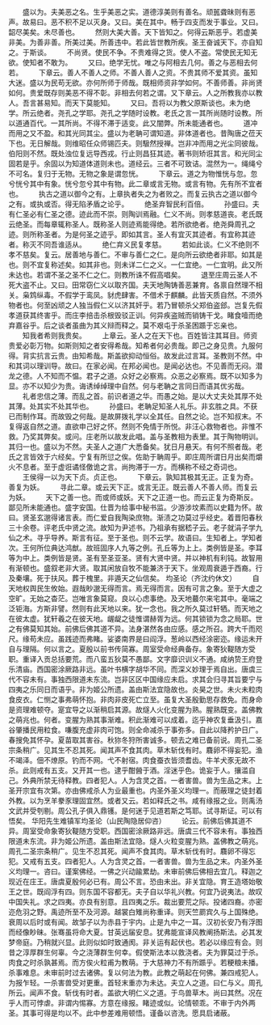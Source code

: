 <!-- { "loadSidebar": true } -->
　　盛以为。夫美恶之名。生乎美恶之实。道德淳美则有善名。顽嚚聋昧则有恶声。故易曰。恶不积不足以灭身。又曰。美在其中。畅于四支而发于事业。又曰。韶尽美矣。未尽善也。
　　然则大美大善。天下皆知之。何得云斯恶乎。若虚美非美。为善非善。所美过美。所善违中。若此皆世教所疾。圣王奋诚天下。亦自知之。于斯谈。
　　不尚贤。使民不争。不贵难得之货。使人不盗。常使民无知无欲。使知者不敢为。
　　又曰。绝学无忧。唯之与阿相去几何。善之与恶相去何若。
　　下章云。善人不善人之师。不善人善人之资。不贵其师不爱其资。虽知大迷。盛以为民苟无欲。亦何所师于师哉。既相师资非学如何。不善师善。非尚贤如何。贵爱既存则美恶不得不彰。非相去何若之谓。又下章云。人之所教我亦以教人。吾言甚易知。而天下莫能知。
　　又曰。吾将以为教父原斯谈也。未为绝学。所云绝者。尧孔之学耶。尧孔之学随时设教。老氏之言一其所尚随时设教。所以道通百代。一其所尚。不得不滞于适变。此又闇弊。所未能通者也。
　　道冲而用之又不盈。和其光同其尘。盛以为老聃可谓知道。非体道者也。昔陶唐之莅天下也。无日解哉。则维昭任众师锡匹夫。则馺然授禅。岂非冲而用之光尘同彼哉。伯阳则不然。既处浊位复远导西戎。行止则昌狂其迹。著书则矫诳其言。和光同尘固若是乎。余固以为知道体道则未也。道经云。三者不可致诘。混然为一。绳绳兮不可名。复归于无物。无物之象是谓忽恍。
　　下章云。道之为物惟恍与忽。忽兮恍兮其中有象。恍兮忽兮其中有物。此二章或言无物。或言有物。先有所不宜者也。
　　执古之道以御今之有。上章执者失之为者败之。而复云执古之道以御今之有。或执或否。得无陷矛盾之论乎。
　　绝圣弃智民利百倍。
　　孙盛曰。夫有仁圣必有仁圣之德。迹此而不崇。则陶训焉融。仁义不尚。则孝慈道丧。老氏既云绝圣。而每章辄称圣人。既称圣人则迹焉能得绝。若所欲绝者。绝尧舜周孔之迹。则所称圣者。为是何圣之迹乎。即如其言。圣人有宜灭其迹者。有宜称其迹者。称灭不同吾谁适从。
　　绝仁弃义民复孝慈。
　　若如此谈。仁义不绝则不孝不慈矣。复云。居善地与善仁。不审与善仁之仁。是向所云欲绝者非耶。如其是也。则不宜复称述矣。如其非也。则未详二仁之义。一仁宜绝。一仁宜明。此又所未达也。若谓不圣之圣不仁之仁。则教所诛不假高唱矣。
　　退至庄周云圣人不死大盗不止。又曰。田常窃仁义以取齐国。夫天地陶铸善恶兼育。各禀自然理不相关。枭鸩纵毒。不假学于鸾凤。豺虎肆害。不借术于麒麟。此皆天质自然。不须外物者也。何至凶顽之人独当假仁义以济其奸乎。若乃冒顿杀父郑伯盗郐。岂复先假孝道获其终害乎。而庄李掊击杀根毁驳正训。何异疾盗贼而销铸干戈。睹食噎而绝弃嘉谷乎。后之谈者虽曲为其义辩而释之。莫不艰屯于杀圣困踬于忘亲也。
　　知我者希则我贵矣。
　　上章云。圣人之在天下也。百姓皆注其耳目。师资贵爱必彰万物。如斯则知之者安得希哉。知希者何必贵哉。即己之身见贵。九服何得。背实抗言云贵。由知希哉。斯盖欲抑动恒俗。故发此过言耳。圣教则不然。中和其词以理训导。故曰。在家必闻。在邦必闻也。是闻必达也。不见善而无闷。潜龙之德。人不知而不愠。君子之道。众好之必察焉。众恶之必察焉。既不以知多为显。亦不以知少为贵。诲诱绰绰理中自然。何与老聃之言同日而语其优劣哉。
　　礼者忠信之薄。而乱之首。前识者道之华。而愚之始。是以大丈夫处其厚不处其薄。处其实不处其华也。
　　孙盛曰。老聃足知圣人礼乐。非玄胜之具。不获已而制作耳。而故毁之何哉。是故屏拨礼学以全其任。自然之论。岂不知叔末。不复得返自然之道。直欲申己好之怀。然则不免情于所悦。非汪心救物者也。非惟不救。乃奖其弊矣。或问。庄老所以故发此唱。盖与圣教相为表里。其于陶物明训。其归一也。盛以为不然。夫圣人之道广大悉备矣。犹日月悬天。有何不照者哉。老氏之言皆效于六经矣。宁复有所愆之俟。佐助于聃周乎。即庄周所谓日月出矣而爝火不息者。至于虚诳谲怪儌诡之言。尚拘滞于一方。而横称不经之奇词也。
　　王侯得一以为天下贞。贞正也。
　　下章云。孰知其极其无正。正复为奇。善复为妖。
　　寻此二章。或云天下正。或言无正。既云善人不善人师。而复云为妖。
　　天下之善一也。而或师或妖。天下之正道一也。而云正复为奇斯反。鄙见所未能通也。盛字安国。仕晋为给事中秘书监。少游涉坟素而以史籍为怀。故曰。贤圣玄邈得诸言表。而仁爱自我陶染庶物。渐渍之功莫过乎经史。着晋阳春秋三十余卷。评老氏中贤之流。故知为尹述书。乃祖承有据嵇子云。老子就涓子学九仙之术。寻乎导养。斯言有征。至于圣也。则不云学。故语曰。生知者上。学知者次。王何所位典达鸿猷。故班固序人九等之例。孔丘等为上上。类例皆是圣。李耳等为中上。类例皆是贤。圣有至圣亚圣。贤有大贤中贤。并以神机有利钝。故智用有渐顿也。盛叙老非大贤。取其闲放自牧不能兼济于天下。坐观周衰遁于西裔。行及秦壤。死于扶风。葬于槐里。非遁天之仙信矣。
均圣论（齐沈约休文）
　　自天地权舆民生攸始。遐哉眇邈无得而言。焉无得而言。因有可言之象。至于大虚之空旷。无始之杳茫。岂唯言象莫窥。良以心虑事绝。及天地蕞尔来宅其中。毫端之泛钜海。方斯非譬。然则有此天地以来。犹一念也。我之所久莫过轩牺。而天地之在彼太虚。犹轩羲之在彼天地。龌龊之徒惟谓赫胥为远。何其锁锁为念之局耶。世之有佛莫知其始。前佛后佛其道不异。法身湛然各由应感。感之所召。跨大千而咫尺。缘苟未应。虽践迹而弗睹。娑婆南界是曰阎浮。葱岭以西经涂密迩。缘运未开自与理隔。何以言之。夏殷以前书传简寡。周室受命经典备存。象寄狄鞮随方受职。重译入贡总括要荒。而八蛮五狄莫不愚鄙。文字靡识训义不通。咸纳贽王府登乐清庙。西国密涂厥路非远。虽叶书横字胡华不同。而深义妙理于焉自出。唐虞三代不容未有。事独西限道未东流。岂非区区中国缘应未启。求其会归寻其旨要宁与四夷之乐同日而语乎。非为姬公所遗。盖由斯法宜隐故也。炎昊之世。未火未粒肉食皮衣。仁恻之事弗萌怀抱。非肉非皮死亡立至。虽复大圣殷勤思存救免。而身命是资理难顿夺。寔宜导之以渐稍启其源。故燧人火化变腥为熟。腥熟既变。盖佛教之萌兆也。何者。变腥为熟其事渐难。积此渐难可以成着。迄乎神农复垂汲引。嘉谷肇播民用粒食。嗛腹充虚非肉可饱。则全命减杀于事弥多。自此以降矜护日广。春搜免其怀孕。夏苗取其害谷。秋狝冬狩所害诚多。顿去之难已备前说。周孔二圣宗条稍广。见其生不忍其死。闻其声不食其肉。草木斩伐有时。麛卵不得妄犯。渔不竭泽。佃不燎原。钓而不网。弋不射宿。肉食蚕衣皆须耆齿。牛羊犬豕无故不杀。此则戒有五支。又开其一也。逮乎酣醟于酒。淫迷乎色。诡妄于人。攘滥自己。外典所禁无待释教。四者犯人。人为含灵之首。一者害兽。兽为生品之末。上圣开宗宜有次第。亦由佛戒杀人为业最重也。内圣外圣义均理一。而蔽理之徒封着外教。以为烹羊豢豕理固宜然。或者又云。若如释氏之书。咸有缘报之业。则禹汤文武并受刳剔。周公孔子俱入鼎镬。是何迷于见道若斯之笃耶。试寻斯证。可以有悟矣。
华阳先生难镇军均圣论（山民陶隐居仰咨）
　　论云。前佛后佛其道不异。周室受命象寄狄鞮随方受职。西国密涂厥路非远。唐虞三代不容未有。事独西限道未东流。非为姬公所遗。盖由斯法宜隐。燧人火粒变腥为熟。盖佛教之萌兆。周孔二圣宗条稍广。见生不忍其死。闻声不食其肉。草木斩伐有时。麛卵不得忘犯。又戒有五支。四者犯人。人为含灵之首。一者害兽。兽为生品之末。内圣外圣义均理一。咨曰。谨案佛经。一佛之兴动踰累劫。未审前佛后佛相去宜几。释迦之现近在庄王。唐虞夏殷何必已有。周公不言。恐由未出。非关宜隐。育王造塔始敬王之世。既阎浮有四。则东国不容都无。夫子自以华礼兴教。何宜乃说夷法。故叹中国失礼。求之四夷。亦良有别意。且四夷之乐。裁出要荒之际。投诸四裔。亦密迩危羽之野。禹迹所至不及河源。越裳白雉尚称重译。则天竺罽宾久与上国殊绝。衰周以后时或有闻。故邹子以为赤县于宇内。止是九中之一耳。汉初长安乃有浮图而经像眇昧。张骞虽将命大夏。甘英远届安息。犹弗能宣译风教阐扬斯法。必其发梦帝庭。乃稍就兴显。此则似如时致通阂。非关运有起伏也。若必以缘应有会。则昔之淳厚群生何辜。今之浇薄群生何幸。假使斯法本以救浇者。夫为罪莫过于杀。肉食之时杀孰甚焉。而方俟火粒甫为教萌。于大慈神力不有所踬乎。若粳粮未播。杀事难息。未审前时过去诸佛。复以何法为教。此教之萌起在何佛。兼四戒犯人。为报乍轻。一杀害兽受对更重。首轻末重亦为未达。夫立人之道。曰仁与义。周孔所云。闻声不食。斩伐有时者。盖欲大明仁义之道。于鸟兽草木。尚曰其然。况在乎人而可悖虐。非谓内惕寡。方意在缘报。睹迹或似。论情顿乖。不审于内外两圣。其事可得是均以不。此中参差难用顿悟。谨备以咨洗。愿具启诸蔽。
